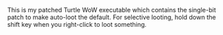 This is my patched Turtle WoW executable which contains the single-bit patch to make auto-loot the default. For selective looting, hold down the shift key when you right-click to loot something.
